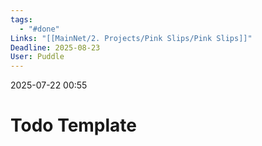 ```yaml
---
tags:
  - "#done"
Links: "[[MainNet/2. Projects/Pink Slips/Pink Slips]]"
Deadline: 2025-08-23
User: Puddle
---
```

2025-07-22 00:55
# Todo Template

